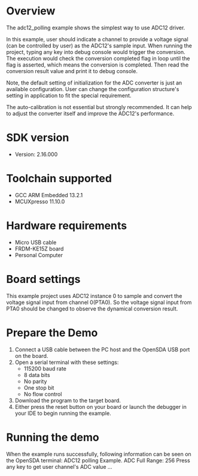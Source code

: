 Overview
========

The adc12_polling example shows the simplest way to use ADC12 driver.

In this example, user should indicate a channel to provide a voltage signal (can be controlled by user) as the ADC12's sample input.
When running the project, typing any key into debug console would trigger the conversion. The execution would check the conversion completed flag in loop until the flag is asserted, which means the conversion is completed. Then read the conversion result value and print it to debug console.

Note, the default setting of initialization for the ADC converter is just an available configuration. User can change the
configuration structure's setting in application to fit the special requirement.

The auto-calibration is not essential but strongly recommended. It can help to adjust the converter itself and improve the
ADC12's performance.


SDK version
===========
- Version: 2.16.000

Toolchain supported
===================
- GCC ARM Embedded  13.2.1
- MCUXpresso  11.10.0

Hardware requirements
=====================
- Micro USB cable
- FRDM-KE15Z board
- Personal Computer

Board settings
==============
This example project uses ADC12 instance 0 to sample and convert the voltage signal input from channel 0(PTA0).
So the voltage signal input from PTA0 should be changed to observe the dynamical conversion result.

Prepare the Demo
================
1. Connect a USB cable between the PC host and the OpenSDA USB port on the board.
2. Open a serial terminal with these settings:
    - 115200 baud rate
    - 8 data bits
    - No parity
    - One stop bit
    - No flow control
3. Download the program to the target board.
4. Either press the reset button on your board or launch the debugger in your IDE to begin running the example.

Running the demo
================
When the example runs successfully, following information can be seen on the OpenSDA terminal:
ADC12 polling Example.
ADC Full Range: 256
Press any key to get user channel's ADC value ...
